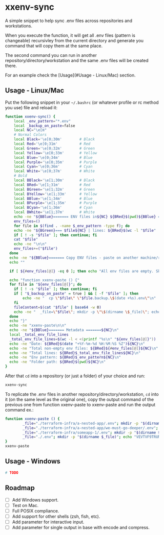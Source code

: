 # xxenv-sync

A simple snippet to help sync .env files across repositories and workstations.

When you execute the function, it will get all .env files (pattern is changeable) recursivley from the current directory and generate you command that will copy them at the same place.

The second command you can run in another repository/directory/workstation and the same .env files will be created there.

For an example check the [Usage](#Usage - Linux/Mac) section.

## Usage - Linux/Mac

Put the following snippet in your `~/.bashrc` (or whatever profile or rc method you use) file and reload it:

```bash
function xxenv-sync() {
	local _env_pattern="*.env"
	local _backup_on_paste=false
	local NC="\e[m"
	# Normal Colors
	local Black='\e[0;30m'        # Black
	local Red='\e[0;31m'          # Red
	local Green='\e[0;32m'        # Green
	local Yellow='\e[0;33m'       # Yellow
	local Blue='\e[0;34m'         # Blue
	local Purple='\e[0;35m'       # Purple
	local Cyan='\e[0;36m'         # Cyan
	local White='\e[0;37m'        # White
	# Bold
	local BBlack='\e[1;30m'       # Black
	local BRed='\e[1;31m'         # Red
	local BGreen='\e[1;32m'       # Green
	local BYellow='\e[1;33m'      # Yellow
	local BBlue='\e[1;34m'        # Blue
	local BPurple='\e[1;35m'      # Purple
	local BCyan='\e[1;36m'        # Cyan
	local BWhite='\e[1;37m'       # White
	echo -ne "${BBlue}======= ENV files in${NC} ${BRed}$(pwd)${BBlue} =======${NC}\n"
	env_files=()
	for file in $(find . -name $_env_pattern -type f); do
    echo -ne "${BGreen}=== $file${NC} | lines: ${BRed}$(wc -l "$file" | awk '{print $1}')${NC} | size:${BGreen} $(du -sh $file | awk  '{print $1}')${NC} | sha256: ${BRed}$(sha256sum "$file" | awk '{print $1}')${NC}\n"
	if [ ! -s "$file" ]; then continue; fi
	cat "$file"
	echo -ne "\n\n"
    env_files+=("$file")
  done
  echo -ne "${BBlue}======= Copy ENV files - paste on another machine/repo =======${NC}\n"
  echo ""

  if [ ${#env_files[@]} -eq 0 ]; then echo "All env files are empty. Skipping..."; return; fi

  echo "function xxenv-paste () {"
  for file in "${env_files[@]}"; do
	if [ ! -s "$file" ]; then continue; fi
	if [ "$_backup_on_paste" = true ] && [ -f "$file" ]; then
		echo -ne "	cp \"$file\" \"$file.backup.\$(date +%s).env\"\n"
	fi
	fileContent=$(cat "$file" | base64 -w 0)
	echo -ne "	_file=\"$file\"; mkdir -p \"\$(dirname \$_file)\"; echo \"$fileContent\" | base64 -d >| \"\$_file\"\n"
  done
  echo "}"
  echo -ne "xxenv-paste\n\n"
  echo -ne "${BBlue}======= Metadata =======${NC}\n"
  local _total_env_file_lines
  _total_env_file_lines=$(wc -l < <(printf "%s\n" "${env_files[@]}"))
  echo -ne "Date: ${BRed}$(date "+%Y-%m-%d %H:%M:%S %Z")${NC}\n"
  echo -ne "Total non-empty env files: ${BRed}${#env_files[@]}${NC}\n"
  echo -ne "Total lines: ${BRed}$_total_env_file_lines${NC}\n"
  echo -ne "Env pattern: ${BRed}$_env_pattern${NC}\n"
  echo -ne "Folder path: ${BRed}$(pwd)${NC}\n"
}
```

After that `cd` into a repository (or just a folder) of your choice and run:

```bash
xxenv-sync
```

To replicate the .env files in another repository/directory/workstation, `cd` into it (on the same level as the original one), copy the output command of the previous one from function xxenv-paste to xxenv-paste and run the output command ex.:

```bash
function xxenv-paste () {
        _file="./terraform-infra/a-nested-app/.env"; mkdir -p "$(dirname $_file)"; echo "SEk9V09STEQK" | base64 -d >| "$_file"
        _file="./terraform-infra/a-nested-app/we-must-go-deeper/.env"; mkdir -p "$(dirname $_file)"; echo "U09NRV9BUElfS0VZPTEyMzQ1Njc4OTAKSldUX1BSSVZBVEVfS0VZPXN3b3JkZmlzaA==" | base64 -d >| "$_file"
        _file="./terraform-infra/someapp-1/.env"; mkdir -p "$(dirname $_file)"; echo "TE9SRU09SVBTVU0KRE9MT1I9U0lU" | base64 -d >| "$_file"
        _file="./.env"; mkdir -p "$(dirname $_file)"; echo "VEVTVF9TRUNSRVQ9VEVTVApCSUdfU0VDUkVUPWJpZwo=" | base64 -d >| "$_file"
}
xxenv-paste
```

## Usage - Windows

```bash
# TODO
```

## Roadmap

- [ ] Add Windows support.
- [ ] Test on Mac.
- [ ] Full POSIX compliance.
- [ ] Add support for other shells (zsh, fish, etc).
- [ ] Add parameter for interactive input.
- [ ] Add parameter for single output in base with encode and compress.

